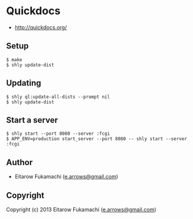 # Quickdocs

- http://quickdocs.org/

## Setup

    $ make
    $ shly update-dist

## Updating

    $ shly ql:update-all-dists --prompt nil
    $ shly update-dist

## Start a server

    $ shly start --port 8080 --server :fcgi
    $ APP_ENV=production start_server --port 8080 -- shly start --server :fcgi

## Author

* Eitarow Fukamachi (e.arrows@gmail.com)

## Copyright

Copyright (c) 2013 Eitarow Fukamachi (e.arrows@gmail.com)
